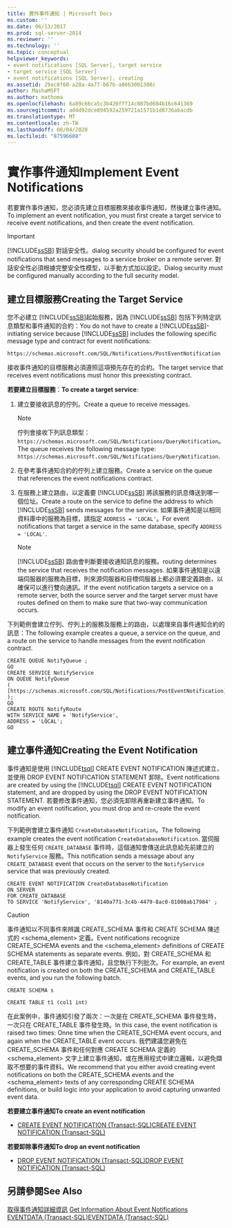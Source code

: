 ```yaml
---
title: 實作事件通知 | Microsoft Docs
ms.custom: ''
ms.date: 06/13/2017
ms.prod: sql-server-2014
ms.reviewer: ''
ms.technology: ''
ms.topic: conceptual
helpviewer_keywords:
- event notifications [SQL Server], target service
- target service [SQL Server]
- event notifications [SQL Server], creating
ms.assetid: 29ac8f68-a28a-4a77-b67b-a8663001308c
author: MashaMSFT
ms.author: mathoma
ms.openlocfilehash: 6a89c66ca5c3b420fff14c087bd604b16c641369
ms.sourcegitcommit: ad4d92dce894592a259721a1571b1d8736abacdb
ms.translationtype: MT
ms.contentlocale: zh-TW
ms.lasthandoff: 08/04/2020
ms.locfileid: "87596608"
---
```

# <a name="implement-event-notifications"></a><span data-ttu-id="2ddab-102">實作事件通知</span><span class="sxs-lookup"><span data-stu-id="2ddab-102">Implement Event Notifications</span></span>
  <span data-ttu-id="2ddab-103">若要實作事件通知，您必須先建立目標服務來接收事件通知，然後建立事件通知。</span><span class="sxs-lookup"><span data-stu-id="2ddab-103">To implement an event notification, you must first create a target service to receive event notifications, and then create the event notification.</span></span>  
  
> [!IMPORTANT]  
>  [!INCLUDE[ssSB](../../includes/sssb-md.md)] <span data-ttu-id="2ddab-104">對話安全性。</span><span class="sxs-lookup"><span data-stu-id="2ddab-104">dialog security should be configured for event notifications that send messages to a service broker on a remote server.</span></span> <span data-ttu-id="2ddab-105">對話安全性必須根據完整安全性模型，以手動方式加以設定。</span><span class="sxs-lookup"><span data-stu-id="2ddab-105">Dialog security must be configured manually according to the full security model.</span></span>  
  
## <a name="creating-the-target-service"></a><span data-ttu-id="2ddab-106">建立目標服務</span><span class="sxs-lookup"><span data-stu-id="2ddab-106">Creating the Target Service</span></span>  
 <span data-ttu-id="2ddab-107">您不必建立 [!INCLUDE[ssSB](../../includes/sssb-md.md)]起始服務，因為 [!INCLUDE[ssSB](../../includes/sssb-md.md)] 包括下列特定訊息類型和事件通知的合約：</span><span class="sxs-lookup"><span data-stu-id="2ddab-107">You do not have to create a [!INCLUDE[ssSB](../../includes/sssb-md.md)]-initiating service because [!INCLUDE[ssSB](../../includes/sssb-md.md)] includes the following specific message type and contract for event notifications:</span></span>  
  
```  
https://schemas.microsoft.com/SQL/Notifications/PostEventNotification  
```  
  
 <span data-ttu-id="2ddab-108">接收事件通知的目標服務必須遵照這項預先存在的合約。</span><span class="sxs-lookup"><span data-stu-id="2ddab-108">The target service that receives event notifications must honor this preexisting contract.</span></span>  
  
 <span data-ttu-id="2ddab-109">**若要建立目標服務**：</span><span class="sxs-lookup"><span data-stu-id="2ddab-109">**To create a target service**:</span></span>  
  
1.  <span data-ttu-id="2ddab-110">建立要接收訊息的佇列。</span><span class="sxs-lookup"><span data-stu-id="2ddab-110">Create a queue to receive messages.</span></span>  
  
    > [!NOTE]  
    >  <span data-ttu-id="2ddab-111">佇列會接收下列訊息類型： `https://schemas.microsoft.com/SQL/Notifications/QueryNotification`。</span><span class="sxs-lookup"><span data-stu-id="2ddab-111">The queue receives the following message type: `https://schemas.microsoft.com/SQL/Notifications/QueryNotification`.</span></span>  
  
2.  <span data-ttu-id="2ddab-112">在參考事件通知合約的佇列上建立服務。</span><span class="sxs-lookup"><span data-stu-id="2ddab-112">Create a service on the queue that references the event notifications contract.</span></span>  
  
3.  <span data-ttu-id="2ddab-113">在服務上建立路由，以定義要 [!INCLUDE[ssSB](../../includes/sssb-md.md)] 將該服務的訊息傳送到哪一個位址。</span><span class="sxs-lookup"><span data-stu-id="2ddab-113">Create a route on the service to define the address to which [!INCLUDE[ssSB](../../includes/sssb-md.md)] sends messages for the service.</span></span> <span data-ttu-id="2ddab-114">如果事件通知是以相同資料庫中的服務為目標，請指定 `ADDRESS = 'LOCAL'`。</span><span class="sxs-lookup"><span data-stu-id="2ddab-114">For event notifications that target a service in the same database, specify `ADDRESS = 'LOCAL'`.</span></span>  
  
    > [!NOTE]  
    >  [!INCLUDE[ssSB](../../includes/sssb-md.md)] <span data-ttu-id="2ddab-115">路由會判斷要接收通知訊息的服務。</span><span class="sxs-lookup"><span data-stu-id="2ddab-115">routing determines the service that receives the notification messages.</span></span> <span data-ttu-id="2ddab-116">如果事件通知是以遠端伺服器的服務為目標，則來源伺服器和目標伺服器上都必須要定義路由，以確保可以進行雙向通訊。</span><span class="sxs-lookup"><span data-stu-id="2ddab-116">If the event notification targets a service on a remote server, both the source server and the target server must have routes defined on them to make sure that two-way communication occurs.</span></span>  
  
 <span data-ttu-id="2ddab-117">下列範例會建立佇列、佇列上的服務及服務上的路由，以處理來自事件通知合約的訊息：</span><span class="sxs-lookup"><span data-stu-id="2ddab-117">The following example creates a queue, a service on the queue, and a route on the service to handle messages from the event notification contract.</span></span>  
  
```  
CREATE QUEUE NotifyQueue ;  
GO  
CREATE SERVICE NotifyService  
ON QUEUE NotifyQueue  
(  
[https://schemas.microsoft.com/SQL/Notifications/PostEventNotification]  
);  
GO  
CREATE ROUTE NotifyRoute  
WITH SERVICE_NAME = 'NotifyService',  
ADDRESS = 'LOCAL';  
GO  
```  
  
## <a name="creating-the-event-notification"></a><span data-ttu-id="2ddab-118">建立事件通知</span><span class="sxs-lookup"><span data-stu-id="2ddab-118">Creating the Event Notification</span></span>  
 <span data-ttu-id="2ddab-119">事件通知是使用 [!INCLUDE[tsql](../../includes/tsql-md.md)] CREATE EVENT NOTIFICATION 陳述式建立，並使用 DROP EVENT NOTIFICATION STATEMENT 卸除。</span><span class="sxs-lookup"><span data-stu-id="2ddab-119">Event notifications are created by using the [!INCLUDE[tsql](../../includes/tsql-md.md)] CREATE EVENT NOTIFICATION statement, and are dropped by using the DROP EVENT NOTIFICATION STATEMENT.</span></span> <span data-ttu-id="2ddab-120">若要修改事件通知，您必須先卸除再重新建立事件通知。</span><span class="sxs-lookup"><span data-stu-id="2ddab-120">To modify an event notification, you must drop and re-create the event notification.</span></span>  
  
 <span data-ttu-id="2ddab-121">下列範例會建立事件通知 `CreateDatabaseNotification`。</span><span class="sxs-lookup"><span data-stu-id="2ddab-121">The following example creates the event notification `CreateDatabaseNotification`.</span></span> <span data-ttu-id="2ddab-122">當伺服器上發生任何 `CREATE_DATABASE` 事件時，這個通知會傳送此訊息給先前建立的 `NotifyService` 服務。</span><span class="sxs-lookup"><span data-stu-id="2ddab-122">This notification sends a message about any `CREATE_DATABASE` event that occurs on the server to the `NotifyService` service that was previously created.</span></span>  
  
```  
CREATE EVENT NOTIFICATION CreateDatabaseNotification  
ON SERVER  
FOR CREATE_DATABASE  
TO SERVICE 'NotifyService', '8140a771-3c4b-4479-8ac0-81008ab17984' ;  
```  
  
> [!CAUTION]  
>  <span data-ttu-id="2ddab-123">事件通知以不同事件來辨識 CREATE_SCHEMA 事件和 CREATE SCHEMA 陳述式的 <schema_element> 定義。</span><span class="sxs-lookup"><span data-stu-id="2ddab-123">Event notifications recognize CREATE_SCHEMA events and the <schema_element> definitions of CREATE SCHEMA statements as separate events.</span></span> <span data-ttu-id="2ddab-124">例如，對 CREATE_SCHEMA 和 CREATE_TABLE 事件建立事件通知，且您執行下列批次。</span><span class="sxs-lookup"><span data-stu-id="2ddab-124">For example, an event notification is created on both the CREATE_SCHEMA and CREATE_TABLE events, and you run the following batch.</span></span>  
>   
>  `CREATE SCHEMA s`  
>   
>  `CREATE TABLE t1 (col1 int)`  
>   
>  <span data-ttu-id="2ddab-125">在此案例中，事件通知引發了兩次：一次是在 CREATE_SCHEMA 事件發生時，一次只在 CREATE_TABLE 事件發生時。</span><span class="sxs-lookup"><span data-stu-id="2ddab-125">In this case, the event notification is raised two times: Onne time when the CREATE_SCHEMA event occurs, and again when the CREATE_TABLE event occurs.</span></span> <span data-ttu-id="2ddab-126">我們建議您避免在 CREATE_SCHEMA 事件和任何對應 CREATE SCHEMA  定義的 <schema_element> 文字上建立事件通知，或在應用程式中建立邏輯，以避免擷取不想要的事件資料。</span><span class="sxs-lookup"><span data-stu-id="2ddab-126">We recommend that you either avoid creating event notifications on both the CREATE_SCHEMA events and the <schema_element> texts of any corresponding CREATE SCHEMA definitions, or build logic into your application to avoid capturing unwanted event data.</span></span>  
  
 <span data-ttu-id="2ddab-127">**若要建立事件通知**</span><span class="sxs-lookup"><span data-stu-id="2ddab-127">**To create an event notification**</span></span>  
  
-   [<span data-ttu-id="2ddab-128">CREATE EVENT NOTIFICATION &#40;Transact-SQL&#41;</span><span class="sxs-lookup"><span data-stu-id="2ddab-128">CREATE EVENT NOTIFICATION &#40;Transact-SQL&#41;</span></span>](/sql/t-sql/statements/create-event-notification-transact-sql)  
  
 <span data-ttu-id="2ddab-129">**若要卸除事件通知**</span><span class="sxs-lookup"><span data-stu-id="2ddab-129">**To drop an event notification**</span></span>  
  
-   [<span data-ttu-id="2ddab-130">DROP EVENT NOTIFICATION &#40;Transact-SQL&#41;</span><span class="sxs-lookup"><span data-stu-id="2ddab-130">DROP EVENT NOTIFICATION &#40;Transact-SQL&#41;</span></span>](/sql/t-sql/statements/drop-event-notification-transact-sql)  
  
## <a name="see-also"></a><span data-ttu-id="2ddab-131">另請參閱</span><span class="sxs-lookup"><span data-stu-id="2ddab-131">See Also</span></span>  
 <span data-ttu-id="2ddab-132">[取得事件通知詳細資訊](event-notifications.md) </span><span class="sxs-lookup"><span data-stu-id="2ddab-132">[Get Information About Event Notifications](event-notifications.md) </span></span>  
 [<span data-ttu-id="2ddab-133">EVENTDATA &#40;Transact-SQL&#41;</span><span class="sxs-lookup"><span data-stu-id="2ddab-133">EVENTDATA &#40;Transact-SQL&#41;</span></span>](/sql/t-sql/functions/eventdata-transact-sql)  
  
  
